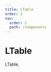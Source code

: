 ```yaml
---
title: LTable
order: 2
nav:
  order: 2
  path: /components
---
```


# LTable

LTable,

 <code src='./demos/Demo1.tsx' background="#f5f5f5">
